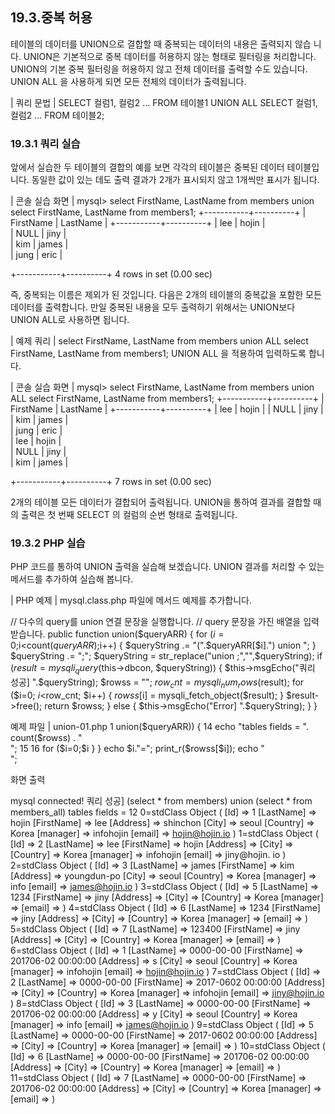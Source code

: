 
## 19.3.중복 허용 
테이블의 데이터를 UNION으로 결합할 때 중복되는 데이터의 내용은 출력되지 않습 니다. UNION은 기본적으로 중복 데이터를 허용하지 않는 형태로 필터링을 처리합니다. 
UNION의 기본 중복 필터링을 허용하지 않고 전체 데이터를 출력할 수도 있습니다. UNION ALL 을 사용하게 되면 모든 전체의 데이터가 출력됩니다. 

| 쿼리 문법 | 
SELECT 컬럼1, 컬럼2 ... FROM 테이블1 
UNION ALL 
SELECT 컬럼1, 컬럼2 ... FROM 테이블2; 

### 19.3.1 쿼리 실습 
앞에서 실습한 두 테이블의 결합의 예를 보면 각각의 테이블은 중복된 데이터 테이블입 니다. 동일한 값이 있는 데도 출력 결과가 2개가 표시되지 않고 1개씩만 표시가 됩니다. 

| 콘솔 실습 화면 | 
mysql> select FirstName, LastName from members union select FirstName, LastName from members1; +-----------+----------+ | FirstName | LastName | +-----------+----------+ 
| lee  | hojin  |  
| NULL  | jiny  |  
| kim  | james  |  
| jung  | eric  |  

+-----------+----------+ 4 rows in set (0.00 sec) 

즉, 중복되는 이름은 제외가 된 것입니다. 다음은 2개의 테이블의 중복값을 포함한 모든 데이터를 출력합니다. 만일 중복된 내용을 모두 출력하기 위해서는 UNION보다 UNION ALL로 사용하면 됩니다. 

| 예제 쿼리 | 
select FirstName, LastName from members 
union ALL 
select FirstName, LastName from members1; 
UNION ALL 을 적용하여 입력하도록 합니다. 

| 콘솔 실습 화면 | 
mysql> select FirstName, LastName from members union ALL select FirstName, LastName from members1; +-----------+----------+ | FirstName | LastName | +-----------+----------+ | lee | hojin | | NULL | jiny | 
| kim  | james  |  
| jung  | eric  |  
| lee  | hojin  |  
| NULL  | jiny  |  
| kim  | james  |  

+-----------+----------+ 7 rows in set (0.00 sec) 

2개의 테이블 모든 데이터가 결합되어 출력됩니다. UNION을 통하여 결과를 결합할 때 의 출력은 첫 번째 SELECT 의 컬럼의 순번 형태로 출력됩니다. 

### 19.3.2 PHP 실습 
PHP 코드를 통하여 UNION 출력을 실습해 보겠습니다. UNION 결과를 처리할 수 있는 메서드를 추가하여 실습해 봅니다. 

| PHP 예제 | 
mysql.class.php 파일에 메서드 예제를 추가합니다. 

// 다수의 query를 union 연결 문장을 실행합니다. // query 문장을 가진 배열을 입력받습니다. public function union($queryARR) { 
for ($i=0;$i<count($queryARR);$i++) { 
$queryString .= "(".$queryARR[$i].") union "; } $queryString .= ";"; $queryString = str_replace("union ;","",$queryString); 
if ($result = mysqli_query($this->dbcon, $queryString)) { $this->msgEcho("쿼리 성공] ".$queryString); $rowss = ""; $row_cnt = mysqli_num_rows($result); for ($i=0; $i<$row_cnt; $i++) { 
$rowss[$i] = mysqli_fetch_object($result); 
} 
$result->free(); return $rowss; } else { $this->msgEcho("Error] ".$queryString); } 
}

예제 파일 | union-01.php 
1 <?php 2 3 include "dbinfo.php"; 4 include "mysql.class.php"; 5 6 // ++ Mysqli DB 연결. 7 $db = new JinyMysql(); 8 9 $queryARR = array( 10 'select * from members', 11 'select * from members_all' ); 12 13 if ($rowss = $db->union($queryARR)) { 14 echo "tables fields = ". count($rowss) . "<br>"; 15 16 for ($i=0;$i<count($rowss);$i++) { 
17 18 19 20 21 22 23  ?>  }  }  echo $i."="; print_r($rowss[$i]); echo "<br>";  

화면 출력  

mysql connected! 쿼리 성공] (select * from members) union (select * from members_all) 
tables fields = 12 0=stdClass Object ( [Id] => 1 [LastName] => hojin [FirstName] => lee [Address] => shinchon [City] => seoul [Country] => Korea [manager] => infohojin [email] => hojin@hojin.io ) 1=stdClass Object ( [Id] => 2 [LastName] => lee [FirstName] => hojin [Address] => [City] => [Country] => Korea [manager] => infohojin [email] => jiny@hojin. io ) 2=stdClass Object ( [Id] => 3 [LastName] => james [FirstName] => kim [Address] => youngdun-po [City] => seoul [Country] => Korea [manager] => info [email] => james@hojin.io ) 3=stdClass Object ( [Id] => 5 [LastName] => 1234 [FirstName] => jiny [Address] => [City] => [Country] => Korea [manager] => [email] => ) 4=stdClass Object ( [Id] => 6 [LastName] => 1234 [FirstName] => jiny [Address] => [City] => [Country] => Korea [manager] => [email] => ) 5=stdClass Object ( [Id] => 7 [LastName] => 123400 [FirstName] => jiny [Address] => [City] => [Country] => Korea [manager] => [email] => ) 6=stdClass Object ( [Id] => 1 [LastName] => 0000-00-00 [FirstName] => 2017­06-02 00:00:00 [Address] => s [City] => seoul [Country] => Korea [manager] => infohojin [email] => hojin@hojin.io ) 7=stdClass Object ( [Id] => 2 [LastName] => 0000-00-00 [FirstName] => 2017-06­02 00:00:00 [Address] => [City] => [Country] => Korea [manager] => infohojin [email] => jiny@hojin.io ) 8=stdClass Object ( [Id] => 3 [LastName] => 0000-00-00 [FirstName] => 2017­06-02 00:00:00 [Address] => y [City] => seoul [Country] => Korea [manager] => info [email] => james@hojin.io ) 9=stdClass Object ( [Id] => 5 [LastName] => 0000-00-00 [FirstName] => 2017-06­02 00:00:00 [Address] => [City] => [Country] => Korea [manager] => [email] => ) 10=stdClass Object ( [Id] => 6 [LastName] => 0000-00-00 [FirstName] => 2017­06-02 00:00:00 [Address] => [City] => [Country] => Korea [manager] => [email] => ) 11=stdClass Object ( [Id] => 7 [LastName] => 0000-00-00 [FirstName] => 2017­06-02 00:00:00 [Address] => [City] => [Country] => Korea [manager] => [email] => ) 

